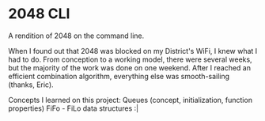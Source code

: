 2048 CLI
========

A rendition of 2048 on the command line.

When I found out that 2048 was blocked on my District's WiFi, I knew what I had to do. 
From conception to a working model, there were several weeks, but the majority of the work was done on one weekend. After I reached an efficient combination algorithm, everything else was smooth-sailing (thanks, Eric). 

Concepts I learned on this project:
  Queues (concept, initialization, function properties)
  FiFo - FiLo data structures
  :|